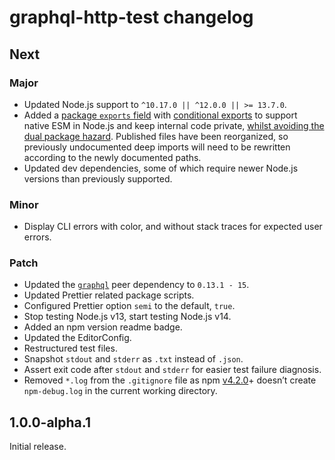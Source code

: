 # graphql-http-test changelog

## Next

### Major

- Updated Node.js support to `^10.17.0 || ^12.0.0 || >= 13.7.0`.
- Added a [package `exports` field](https://nodejs.org/api/esm.html#esm_package_entry_points) with [conditional exports](https://nodejs.org/api/esm.html#esm_conditional_exports) to support native ESM in Node.js and keep internal code private, [whilst avoiding the dual package hazard](https://nodejs.org/api/esm.html#esm_approach_1_use_an_es_module_wrapper). Published files have been reorganized, so previously undocumented deep imports will need to be rewritten according to the newly documented paths.
- Updated dev dependencies, some of which require newer Node.js versions than previously supported.

### Minor

- Display CLI errors with color, and without stack traces for expected user errors.

### Patch

- Updated the [`graphql`](https://npm.im/graphql) peer dependency to `0.13.1 - 15`.
- Updated Prettier related package scripts.
- Configured Prettier option `semi` to the default, `true`.
- Stop testing Node.js v13, start testing Node.js v14.
- Added an npm version readme badge.
- Updated the EditorConfig.
- Restructured test files.
- Snapshot `stdout` and `stderr` as `.txt` instead of `.json`.
- Assert exit code after `stdout` and `stderr` for easier test failure diagnosis.
- Removed `*.log` from the `.gitignore` file as npm [v4.2.0](https://github.com/npm/npm/releases/tag/v4.2.0)+ doesn’t create `npm-debug.log` in the current working directory.

## 1.0.0-alpha.1

Initial release.
